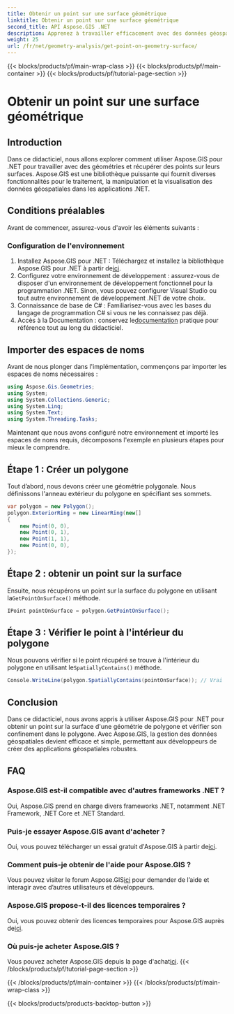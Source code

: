 ```yaml
---
title: Obtenir un point sur une surface géométrique
linktitle: Obtenir un point sur une surface géométrique
second_title: API Aspose.GIS .NET
description: Apprenez à travailler efficacement avec des données géospatiales à l'aide d'Aspose.GIS pour .NET. Guide étape par étape et FAQ inclus.
weight: 25
url: /fr/net/geometry-analysis/get-point-on-geometry-surface/
---
```


{{< blocks/products/pf/main-wrap-class >}}
{{< blocks/products/pf/main-container >}}
{{< blocks/products/pf/tutorial-page-section >}}

# Obtenir un point sur une surface géométrique

## Introduction
Dans ce didacticiel, nous allons explorer comment utiliser Aspose.GIS pour .NET pour travailler avec des géométries et récupérer des points sur leurs surfaces. Aspose.GIS est une bibliothèque puissante qui fournit diverses fonctionnalités pour le traitement, la manipulation et la visualisation des données géospatiales dans les applications .NET.
## Conditions préalables
Avant de commencer, assurez-vous d'avoir les éléments suivants :
### Configuration de l'environnement
1. Installez Aspose.GIS pour .NET : Téléchargez et installez la bibliothèque Aspose.GIS pour .NET à partir de[ici](https://releases.aspose.com/gis/net/).
2. Configurez votre environnement de développement : assurez-vous de disposer d'un environnement de développement fonctionnel pour la programmation .NET. Sinon, vous pouvez configurer Visual Studio ou tout autre environnement de développement .NET de votre choix.
3. Connaissance de base de C# : Familiarisez-vous avec les bases du langage de programmation C# si vous ne les connaissez pas déjà.
4.  Accès à la Documentation : conservez le[documentation](https://reference.aspose.com/gis/net/) pratique pour référence tout au long du didacticiel.

## Importer des espaces de noms
Avant de nous plonger dans l'implémentation, commençons par importer les espaces de noms nécessaires :

```csharp
using Aspose.Gis.Geometries;
using System;
using System.Collections.Generic;
using System.Linq;
using System.Text;
using System.Threading.Tasks;
```

Maintenant que nous avons configuré notre environnement et importé les espaces de noms requis, décomposons l'exemple en plusieurs étapes pour mieux le comprendre.
## Étape 1 : Créer un polygone
Tout d’abord, nous devons créer une géométrie polygonale. Nous définissons l'anneau extérieur du polygone en spécifiant ses sommets.
```csharp
var polygon = new Polygon();
polygon.ExteriorRing = new LinearRing(new[]
{
    new Point(0, 0),
    new Point(0, 1),
    new Point(1, 1),
    new Point(0, 0),
});
```
## Étape 2 : obtenir un point sur la surface
Ensuite, nous récupérons un point sur la surface du polygone en utilisant la`GetPointOnSurface()` méthode.
```csharp
IPoint pointOnSurface = polygon.GetPointOnSurface();
```
## Étape 3 : Vérifier le point à l'intérieur du polygone
 Nous pouvons vérifier si le point récupéré se trouve à l'intérieur du polygone en utilisant le`SpatiallyContains()` méthode.
```csharp
Console.WriteLine(polygon.SpatiallyContains(pointOnSurface)); // Vrai
```

## Conclusion
Dans ce didacticiel, nous avons appris à utiliser Aspose.GIS pour .NET pour obtenir un point sur la surface d'une géométrie de polygone et vérifier son confinement dans le polygone. Avec Aspose.GIS, la gestion des données géospatiales devient efficace et simple, permettant aux développeurs de créer des applications géospatiales robustes.
## FAQ
### Aspose.GIS est-il compatible avec d'autres frameworks .NET ?
Oui, Aspose.GIS prend en charge divers frameworks .NET, notamment .NET Framework, .NET Core et .NET Standard.
### Puis-je essayer Aspose.GIS avant d'acheter ?
 Oui, vous pouvez télécharger un essai gratuit d'Aspose.GIS à partir de[ici](https://releases.aspose.com/).
### Comment puis-je obtenir de l'aide pour Aspose.GIS ?
 Vous pouvez visiter le forum Aspose.GIS[ici](https://forum.aspose.com/c/gis/33) pour demander de l’aide et interagir avec d’autres utilisateurs et développeurs.
### Aspose.GIS propose-t-il des licences temporaires ?
 Oui, vous pouvez obtenir des licences temporaires pour Aspose.GIS auprès de[ici](https://purchase.aspose.com/temporary-license/).
### Où puis-je acheter Aspose.GIS ?
 Vous pouvez acheter Aspose.GIS depuis la page d'achat[ici](https://purchase.aspose.com/buy).
{{< /blocks/products/pf/tutorial-page-section >}}

{{< /blocks/products/pf/main-container >}}
{{< /blocks/products/pf/main-wrap-class >}}

{{< blocks/products/products-backtop-button >}}
